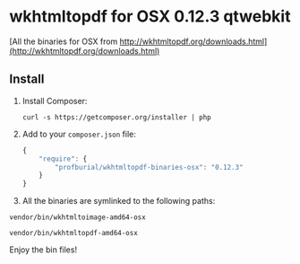 # wkhtmltopdf for OSX 0.12.3 qtwebkit

[All the binaries for OSX from http://wkhtmltopdf.org/downloads.html](http://wkhtmltopdf.org/downloads.html)

## Install

1. Install Composer:

    ```    
    curl -s https://getcomposer.org/installer | php
    ```
    
2. Add to your `composer.json` file:

    ```js
    {
        "require": {
            "profburial/wkhtmltopdf-binaries-osx": "0.12.3"
        }
    }
    ```

3. All the binaries are symlinked to the following paths:

```
vendor/bin/wkhtmltoimage-amd64-osx

vendor/bin/wkhtmltopdf-amd64-osx
```

Enjoy the bin files!